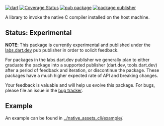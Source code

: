 [![dart](https://github.com/dart-lang/native/actions/workflows/native.yaml/badge.svg)](https://github.com/dart-lang/native/actions/workflows/native.yaml)
[![Coverage Status](https://coveralls.io/repos/github/dart-lang/native/badge.svg?branch=main)](https://coveralls.io/github/dart-lang/native?branch=main)
[![pub package](https://img.shields.io/pub/v/native_toolchain_c.svg)](https://pub.dev/packages/native_toolchain_c)
[![package publisher](https://img.shields.io/pub/publisher/native_toolchain_c.svg)](https://pub.dev/packages/native_toolchain_c/publisher)

A library to invoke the native C compiler installed on the host machine.

## Status: Experimental

**NOTE**: This package is currently experimental and published under the
[labs.dart.dev](https://dart.dev/dart-team-packages) pub publisher in order to
solicit feedback. 

For packages in the labs.dart.dev publisher we generally plan to either graduate
the package into a supported publisher (dart.dev, tools.dart.dev) after a period
of feedback and iteration, or discontinue the package. These packages have a
much higher expected rate of API and breaking changes.

Your feedback is valuable and will help us evolve this package. 
For bugs, please file an issue in the 
[bug tracker](https://github.com/dart-lang/native/issues).


## Example

An example can be found in [../native_assets_cli/example/](../native_assets_cli/example/).
